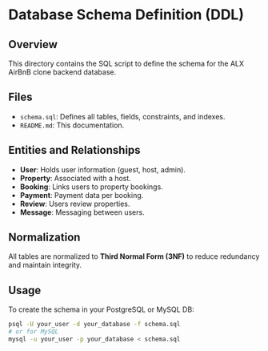 # Database Schema Definition (DDL)

## Overview

This directory contains the SQL script to define the schema for the ALX AirBnB clone backend database.

## Files

- `schema.sql`: Defines all tables, fields, constraints, and indexes.
- `README.md`: This documentation.

## Entities and Relationships

- **User**: Holds user information (guest, host, admin).
- **Property**: Associated with a host.
- **Booking**: Links users to property bookings.
- **Payment**: Payment data per booking.
- **Review**: Users review properties.
- **Message**: Messaging between users.

## Normalization

All tables are normalized to **Third Normal Form (3NF)** to reduce redundancy and maintain integrity.

## Usage

To create the schema in your PostgreSQL or MySQL DB:

```bash
psql -U your_user -d your_database -f schema.sql
# or for MySQL
mysql -u your_user -p your_database < schema.sql
```
